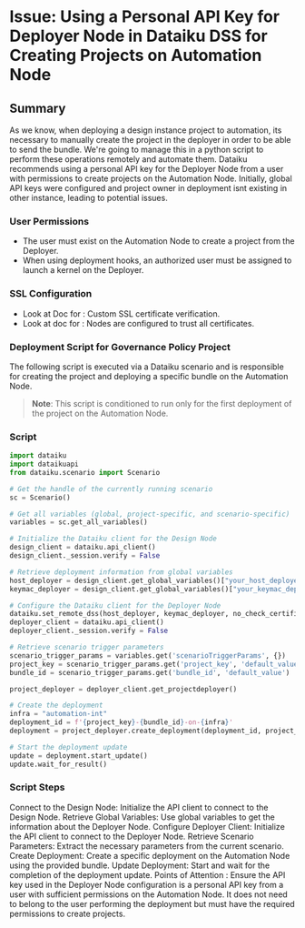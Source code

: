 # Issue: Using a Personal API Key for Deployer Node in Dataiku DSS for Creating Projects on Automation Node

## Summary
As we know, when deploying a design instance project to automation, its necessary to manually create the project in the deployer in order to be able to send the bundle. We're going to manage this in a python script to perform these operations remotely and automate them.
Dataiku recommends using a personal API key for the Deployer Node from a user with permissions to create projects on the Automation Node. Initially, global API keys were configured and project owner in deployment isnt existing in other instance, leading to potential issues.

### User Permissions
- The user must exist on the Automation Node to create a project from the Deployer.
- When using deployment hooks, an authorized user must be assigned to launch a kernel on the Deployer.

### SSL Configuration
- Look at Doc for : Custom SSL certificate verification.
- Look at doc for : Nodes are configured to trust all certificates.

### Deployment Script for Governance Policy Project

The following script is executed via a Dataiku scenario and is responsible for creating the project and deploying a specific bundle on the Automation Node.

> **Note**: This script is conditioned to run only for the first deployment of the project on the Automation Node.

### Script

```python
import dataiku
import dataikuapi
from dataiku.scenario import Scenario

# Get the handle of the currently running scenario
sc = Scenario()

# Get all variables (global, project-specific, and scenario-specific)
variables = sc.get_all_variables()

# Initialize the Dataiku client for the Design Node
design_client = dataiku.api_client()
design_client._session.verify = False

# Retrieve deployment information from global variables
host_deployer = design_client.get_global_variables()["your_host_deployer"]
keymac_deployer = design_client.get_global_variables()["your_keymac_deployer"]

# Configure the Dataiku client for the Deployer Node
dataiku.set_remote_dss(host_deployer, keymac_deployer, no_check_certificate=True)
deployer_client = dataiku.api_client()
deployer_client._session.verify = False

# Retrieve scenario trigger parameters
scenario_trigger_params = variables.get('scenarioTriggerParams', {})
project_key = scenario_trigger_params.get('project_key', 'default_value')
bundle_id = scenario_trigger_params.get('bundle_id', 'default_value')

project_deployer = deployer_client.get_projectdeployer()

# Create the deployment
infra = "automation-int"
deployment_id = f'{project_key}-{bundle_id}-on-{infra}'
deployment = project_deployer.create_deployment(deployment_id, project_key, infra, bundle_id)

# Start the deployment update
update = deployment.start_update()
update.wait_for_result()
```
### Script Steps
Connect to the Design Node: Initialize the API client to connect to the Design Node.
Retrieve Global Variables: Use global variables to get the information about the Deployer Node.
Configure Deployer Client: Initialize the API client to connect to the Deployer Node.
Retrieve Scenario Parameters: Extract the necessary parameters from the current scenario.
Create Deployment: Create a specific deployment on the Automation Node using the provided bundle.
Update Deployment: Start and wait for the completion of the deployment update.
Points of Attention : Ensure the API key used in the Deployer Node configuration is a personal API key from a user with sufficient permissions on the Automation Node. It does not need to belong to the user performing the deployment but must have the required permissions to create projects.
